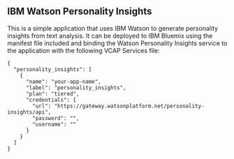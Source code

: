 ## IBM Watson Personality Insights

This is a simple application that uses IBM Watson to generate personality insights from text analysis. It can be deployed to IBM Bluemix using the manifest file included and binding the Watson Personality Insights service to the application with the following VCAP Services file:

```
{
  "personality_insights": [
    {
      "name": "your-app-name",
      "label": "personality_insights",
      "plan": "tiered",
      "credentials": {
        "url": "https://gateway.watsonplatform.net/personality-insights/api",
        "password": "",
        "username": ""
      }
    }
  ]
}
```

